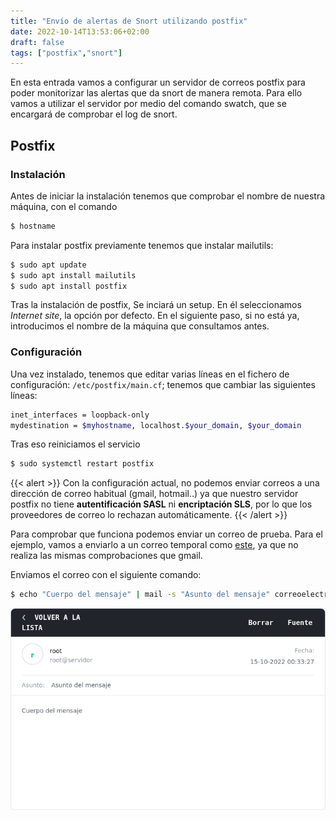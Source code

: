 ```yaml
---
title: "Envío de alertas de Snort utilizando postfix"
date: 2022-10-14T13:53:06+02:00
draft: false
tags: ["postfix","snort"]
---
```


En esta entrada vamos a configurar un servidor de correos postfix para poder monitorizar las alertas que da snort de manera remota. Para ello vamos a utilizar el servidor por medio del comando swatch, que se encargará de comprobar el log de snort.

## Postfix
### Instalación
Antes de iniciar la instalación tenemos que comprobar el nombre de nuestra máquina, con el comando
```bash
$ hostname
```
Para instalar postfix previamente tenemos que instalar mailutils:
```bash
$ sudo apt update
$ sudo apt install mailutils
$ sudo apt install postfix
```
Tras la instalación de postfix, Se inciará un setup. En él seleccionamos *Internet site*, la opción por defecto. En el siguiente paso, si no está ya, introducimos el nombre de la máquina que consultamos antes. 

### Configuración

Una vez instalado, tenemos que editar varias líneas en el fichero de configuración: `/etc/postfix/main.cf`; tenemos que cambiar las siguientes líneas:
```bash
inet_interfaces = loopback-only
mydestination = $myhostname, localhost.$your_domain, $your_domain
```
Tras eso reiniciamos el servicio 
```bash
$ sudo systemctl restart postfix
```
{{< alert >}}
Con la configuración actual, no podemos enviar correos a una dirección de correo habitual (gmail, hotmail..) ya que nuestro servidor postfix no tiene **autentificación SASL** ni **encriptación SLS**, por lo que los proveedores de correo lo rechazan automáticamente.
{{< /alert >}}

Para comprobar que funciona podemos enviar un correo de prueba. Para el ejemplo, vamos a enviarlo a un correo temporal como [este](https://temp-mail.org/es/), ya que no realiza las mismas comprobaciones que gmail.

Enviamos el correo con el siguiente comando:
```bash
$ echo "Cuerpo del mensaje" | mail -s "Asunto del mensaje" correoelectronico
```
![muestra correo temporal](prueba_correo.png)